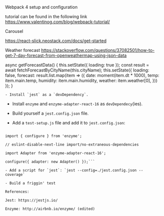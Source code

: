 Webpack 4 setup and configuration

tutorial can be found in the following link
https://www.valentinog.com/blog/webpack-tutorial/

Carousel

https://react-slick.neostack.com/docs/get-started

Weather forecast
https://stackoverflow.com/questions/37082501/how-to-get-7-day-forecast-from-openweathermap-using-json-data

async getForecastData() {
		this.setState({ loading: true });
		const result = await fetchForecastByCityName(this.cityName);
		this.setState({
			loading: false,
			forecast: result.list.map(item => ({
				date: moment(item.dt * 1000),
				temp: item.main.temp,
				humidity: item.main.humidity,
				weather: item.weather[0],
			}))
		});
	}

	- Install `jest` as a `devDependency`.

- Install `enzyme` and `enzyme-adapter-react-16` as `devDependecy`(ies).

- Build yourself a `jest.config.json` file.

- Add a `test-setup.js` file and add it to `jest.config.json`:

```// eslint-disable-next-line import/no-extraneous-dependencies

import { configure } from 'enzyme';

// eslint-disable-next-line import/no-extraneous-dependencies

import Adapter from 'enzyme-adapter-react-16';

configure({ adapter: new Adapter() });```

- Add a script for `jest`: `jest --config=./jest.config.json --coverage`

- Build a friggin' test

References:

Jest: https://jestjs.io/

Enzyme: http://airbnb.io/enzyme/ (edited)